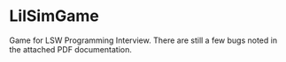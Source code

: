 # LilSimGame
Game for LSW Programming Interview.
There are still a few bugs noted in the attached PDF documentation.
